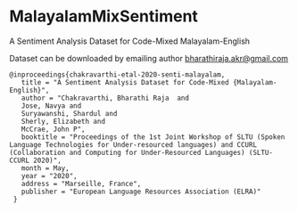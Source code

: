 # MalayalamMixSentiment
A Sentiment Analysis Dataset for Code-Mixed Malayalam-English

Dataset can be downloaded by emailing author bharathiraja.akr@gmail.com
 
 
    @inproceedings{chakravarthi-etal-2020-senti-malayalam,
       title = "A Sentiment Analysis Dataset for Code-Mixed {Malayalam-English}",
       author = "Chakravarthi, Bharathi Raja  and
       Jose, Navya and
       Suryawanshi, Shardul and
       Sherly, Elizabeth and
       McCrae, John P",
       booktitle = "Proceedings of the 1st Joint Workshop of SLTU (Spoken Language Technologies for Under-resourced languages) and CCURL (Collaboration and Computing for Under-Resourced Languages) (SLTU-CCURL 2020)",
       month = May,
       year = "2020",
       address = "Marseille, France",
       publisher = "European Language Resources Association (ELRA)"
     }

